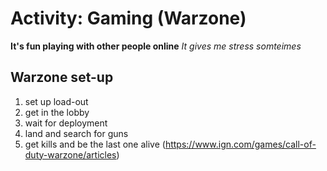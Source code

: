 # Activity: Gaming (Warzone)

**It's fun playing with other people online**
_It gives me stress somteimes_

## Warzone set-up
1. set up load-out
2. get in the lobby
3. wait for deployment
4. land and search for guns 
5. get kills and be the last one alive
(https://www.ign.com/games/call-of-duty-warzone/articles)
